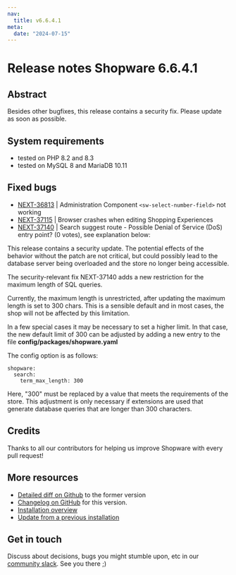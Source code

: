 ```yaml
---
nav:
  title: v6.6.4.1
meta:
  date: "2024-07-15"
---
```

# Release notes Shopware 6.6.4.1

## Abstract

Besides other bugfixes, this release contains a security fix. Please update as soon as possible.

## System requirements

* tested on PHP 8.2 and 8.3
* tested on MySQL 8 and MariaDB 10.11

## Fixed bugs

* [NEXT-36813](https://issues.shopware.com/issues/NEXT-36813) | Administration Component `<sw-select-number-field>` not working
* [NEXT-37115](https://issues.shopware.com/issues/NEXT-37115) | Browser crashes when editing Shopping Experiences
* [NEXT-37140](https://issues.shopware.com/issues/NEXT-37140) | Search suggest route - Possible Denial of Service (DoS) entry point? (0 votes), see explanation below:

This release contains a security update. The potential effects of the behavior without the patch are not critical, but could possibly lead to the database server being overloaded and the store no longer being accessible.

The security-relevant fix NEXT-37140 adds a new restriction for the maximum length of SQL queries.

Currently, the maximum length is unrestricted, after updating the maximum length is set to 300 chars. This is a sensible default and in most cases, the shop will not be affected by this limitation.

In a few special cases it may be necessary to set a higher limit. In that case, the new default limit of 300 can be adjusted by adding a new entry to the file **config/packages/shopware.yaml**

The config option is as follows:

    shopware:
      search:
        term_max_length: 300

Here, "300" must be replaced by a value that meets the requirements of the store. This adjustment is only necessary if extensions are used that generate database queries that are longer than 300 characters.

## Credits

Thanks to all our contributors for helping us improve Shopware with every pull request!



## More resources

* [Detailed diff on Github](https://github.com/shopware/shopware/compare/v6.6.4.0...v6.6.4.1) to the former version
* [Changelog on GitHub](https://github.com/shopware/shopware/blob/v6.6.4.1/CHANGELOG.md) for this version.
* [Installation overview](https://developer.shopware.com/docs/guides/installation/)
* [Update from a previous installation](https://developer.shopware.com/docs/guides/installation/template.html#update-shopware)

## Get in touch

Discuss about decisions, bugs you might stumble upon, etc in our [community slack](https://slack.shopware.com). See you there ;)
